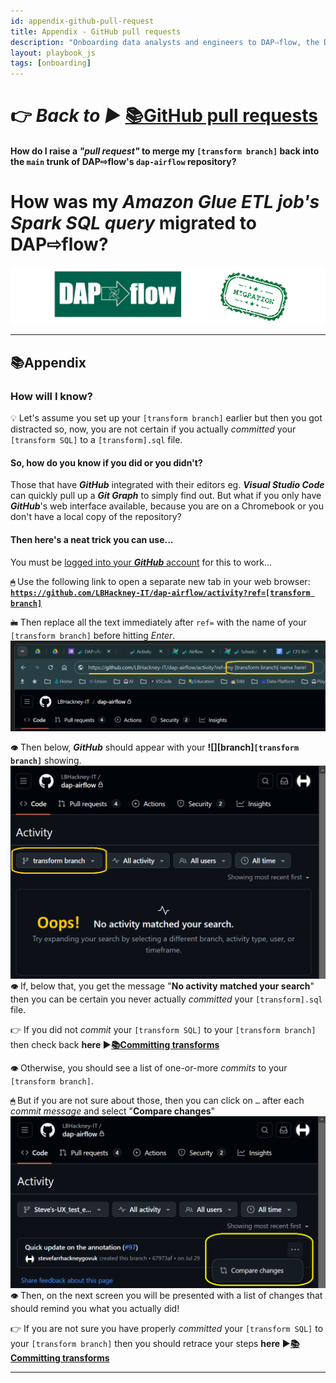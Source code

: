 ```yaml
---
id: appendix-github-pull-request
title: Appendix - GitHub pull requests
description: "Onboarding data analysts and engineers to DAP⇨flow, the Data Analytics Platform Airflow integration."
layout: playbook_js
tags: [onboarding]
---
```


 
 # 👉 *Back to ►* [📚GitHub pull requests](../parking/github-pull-request)

#### How do I raise a *"pull request"* to merge my `[transform branch]` back into the `main` trunk of **DAP⇨flow**'s `dap-airflow` repository?  

# How was my ***Amazon Glue*** *ETL job's Spark SQL query* migrated to **DAP⇨flow**?
![DAP⇨flow](../images/DAPairflowFLOWmigration.png)  
  
---
## 📚Appendix

### How will I know?

💡 Let's assume you set up your `[transform branch]` earlier but then you got distracted so, now, you are not certain if you actually *committed* your `[transform SQL]` to a `[transform].sql` file.  

#### So, how do you know if you did or you didn't?  

Those that have ***GitHub*** integrated with their editors eg. ***Visual Studio Code*** can quickly pull up a ***Git Graph*** to simply find out. But what if you only have ***GitHub***'s web interface available, because you are on a Chromebook or you don't have a local copy of the repository?   

#### Then here's a neat trick you can use...  
You must be [logged into your ***GitHub*** account](#1-log-into-your-github-account) for this to work...  

**`🖱`** Use the following link to open a separate new tab in your web browser:   
**[`https://github.com/LBHackney-IT/dap-airflow/activity?ref=[transform branch]`](https://github.com/LBHackney-IT/dap-airflow/activity?ref=transform%20branch)**  

**`🖮`** Then replace all the text immediately after `ref=` with the name of your `[transform branch]` before hitting *Enter*.  
![Fig. 3-tip-a](../images/github-pull-request-three-tip-a.png)  

**`👁`** Then below, ***GitHub*** should appear with your **![][branch]`[transform branch]`** showing.  
![Fig. 3-tip-b](../images/github-pull-request-three-tip-b.png)  
**`👁`** If, below that, you get the message "**No activity matched your search**" then you can be certain you never actually *committed* your `[transform].sql` file.  

👉  If you did not *commit* your `[transform SQL]` to your `[transform branch]` then check back **here ►[📚Committing transforms](../parking/github-commit-transform)**  

**`👁`** Otherwise, you should see a list of one-or-more *commits* to your `[transform branch]`.  

**`🖱`** But if you are not sure about those, then you can click on `…` after each *commit message* and select "**Compare changes**"  
![Fig. 3-tip-c](../images/github-pull-request-three-tip-c.png)  
**`👁`** Then, on the next screen you will be presented with a list of changes that should remind you what you actually did!   

👉  If you are not sure you have properly *committed* your `[transform SQL]` to your `[transform branch]` then you should retrace your steps **here ►[📚Committing transforms](../parking/github-commit-transform)**  


---